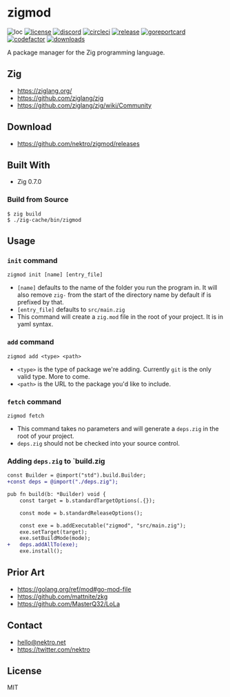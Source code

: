 # zigmod
![loc](https://sloc.xyz/github/nektro/zigmod)
[![license](https://img.shields.io/github/license/nektro/zigmod.svg)](https://github.com/nektro/zigmod/blob/master/LICENSE)
[![discord](https://img.shields.io/discord/551971034593755159.svg?logo=discord)](https://discord.gg/P6Y4zQC)
[![circleci](https://circleci.com/gh/nektro/zigmod.svg?style=svg)](https://circleci.com/gh/nektro/zigmod)
[![release](https://img.shields.io/github/v/release/nektro/zigmod)](https://github.com/nektro/zigmod/releases/latest)
[![goreportcard](https://goreportcard.com/badge/github.com/nektro/zigmod)](https://goreportcard.com/report/github.com/nektro/zigmod)
[![codefactor](https://www.codefactor.io/repository/github/nektro/zigmod/badge)](https://www.codefactor.io/repository/github/nektro/zigmod)
[![downloads](https://img.shields.io/github/downloads/nektro/zigmod/total.svg)](https://github.com/nektro/zigmod/releases)

A package manager for the Zig programming language.

## Zig
- https://ziglang.org/
- https://github.com/ziglang/zig
- https://github.com/ziglang/zig/wiki/Community

## Download
- https://github.com/nektro/zigmod/releases

## Built With
- Zig 0.7.0

### Build from Source
```
$ zig build
$ ./zig-cache/bin/zigmod
```

## Usage

### `init` command
```
zigmod init [name] [entry_file]
```

- `[name]` defaults to the name of the folder you run the program in. It will also remove `zig-` from the start of the directory name by default if is prefixed by that.
- `[entry_file]` defaults to `src/main.zig`
- This command will create a `zig.mod` file in the root of your project. It is in yaml syntax.

### `add` command
```
zigmod add <type> <path>
```

- `<type>` is the type of package we're adding. Currently `git` is the only valid type. More to come.
- `<path>` is the URL to the package you'd like to include.

### `fetch` command
```
zigmod fetch
```

- This command takes no parameters and will generate a `deps.zig` in the root of your project.
- `deps.zig` should not be checked into your source control.

### Adding `deps.zig` to `build.zig
```diff
const Builder = @import("std").build.Builder;
+const deps = @import("./deps.zig");

pub fn build(b: *Builder) void {
    const target = b.standardTargetOptions(.{});

    const mode = b.standardReleaseOptions();

    const exe = b.addExecutable("zigmod", "src/main.zig");
    exe.setTarget(target);
    exe.setBuildMode(mode);
+   deps.addAllTo(exe);
    exe.install();
```

## Prior Art
- https://golang.org/ref/mod#go-mod-file
- https://github.com/mattnite/zkg
- https://github.com/MasterQ32/LoLa

## Contact
- hello@nektro.net
- https://twitter.com/nektro

## License
MIT
